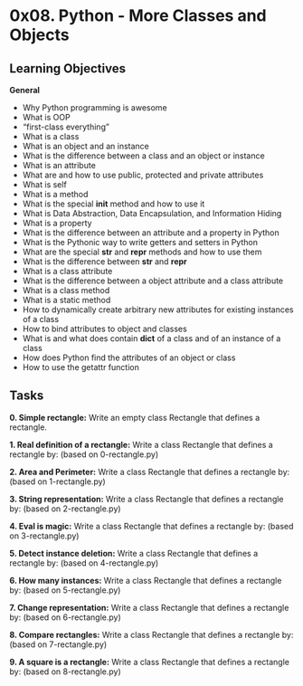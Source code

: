 # 0x08. Python - More Classes and Objects

## Learning Objectives
**General**

* Why Python programming is awesome
* What is OOP
* “first-class everything”
* What is a class
* What is an object and an instance
* What is the difference between a class and an object or instance
* What is an attribute
* What are and how to use public, protected and private attributes
* What is self
* What is a method
* What is the special __init__ method and how to use it
* What is Data Abstraction, Data Encapsulation, and Information Hiding
* What is a property
* What is the difference between an attribute and a property in Python
* What is the Pythonic way to write getters and setters in Python
* What are the special __str__ and __repr__ methods and how to use them
* What is the difference between __str__ and __repr__
* What is a class attribute
* What is the difference between a object attribute and a class attribute
* What is a class method
* What is a static method
* How to dynamically create arbitrary new attributes for existing instances of a class
* How to bind attributes to object and classes
* What is and what does contain __dict__ of a class and of an instance of a class
* How does Python find the attributes of an object or class
* How to use the getattr function

## Tasks
**0. Simple rectangle:**
Write an empty class Rectangle that defines a rectangle.

**1. Real definition of a rectangle:**
Write a class Rectangle that defines a rectangle by: (based on 0-rectangle.py)

**2. Area and Perimeter:**
Write a class Rectangle that defines a rectangle by: (based on 1-rectangle.py)

**3. String representation:**
Write a class Rectangle that defines a rectangle by: (based on 2-rectangle.py)

**4. Eval is magic:**
Write a class Rectangle that defines a rectangle by: (based on 3-rectangle.py)

**5. Detect instance deletion:**
Write a class Rectangle that defines a rectangle by: (based on 4-rectangle.py)

**6. How many instances:**
Write a class Rectangle that defines a rectangle by: (based on 5-rectangle.py)

**7. Change representation:**
Write a class Rectangle that defines a rectangle by: (based on 6-rectangle.py)

**8. Compare rectangles:**
Write a class Rectangle that defines a rectangle by: (based on 7-rectangle.py)

**9. A square is a rectangle:**
Write a class Rectangle that defines a rectangle by: (based on 8-rectangle.py)
